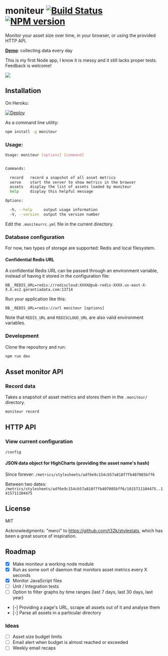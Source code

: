 # moniteur [![Build Status](https://travis-ci.org/kaelig/moniteur.svg)](https://travis-ci.org/kaelig/moniteur) [![NPM version](https://badge.fury.io/js/moniteur.svg)](http://badge.fury.io/js/moniteur)

Monitor your asset size over time, in your browser, or using the provided HTTP API.

**[Demo](https://moniteur.herokuapp.com/)**: collecting data every day

This is my first Node app, I know it is messy and it still lacks proper tests. Feedback is welcome!

![ ](https://cdn.rawgit.com/kaelig/moniteur/master/docs/screenshot.png)

## Installation

On Heroku:

[![Deploy](https://www.herokucdn.com/deploy/button.png)](https://heroku.com/deploy)

As a command line utility:

```bash
npm install -g moniteur
```

### Usage:

```bash
Usage: moniteur [options] [command]


Commands:

  record   record a snapshot of all asset metrics
  serve    start the server to show metrics in the browser
  assets   display the list of assets loaded by moniteur
  help     display this helpful message

Options:

  -h, --help     output usage information
  -V, --version  output the version number
```

Edit the `.moniteurrc.yml` file in the current directory.

### Database configuration

For now, two types of storage are supported: Redis and local filesystem.

#### Confidential Redis URL

A confidential Redis URL can be passed through an environment variable,
instead of having it stored in the configuration file:

```
DB__REDIS_URL=redis://rediscloud:XXXX@pub-redis-XXXX.us-east-X-X.X.ec2.garantiadata.com:13714
```

Run your application like this:
```
DB__REDIS_URL=redis://url moniteur [options]
```

Note that `REDIS_URL` and `REDISCLOUD_URL` are also valid environment variables.

### Development

Clone the repository and run:

```bash
npm run dev
```

## Asset monitor API

### Record data

Takes a snapshot of asset metrics and stores them in the `.moniteur/`
directory.

```bash
moniteur record
```


## HTTP API

### View current configuration

`/config`

#### JSON data object for HighCharts (providing the asset name's hash)

Since forever:
`/metrics/stylesheets/adf6e9c154cb57a818f7fb407085bff6`

Between two dates:
`/metrics/stylesheets/adf6e9c154cb57a818f7fb407085bff6/1015711104475..1415711104475`


## License

MIT

Acknowledgments: "merci" to https://github.com/t32k/stylestats, which has been
a great source of inspiration.

## Roadmap

- [x] Make moniteur a working node module
- [x] Run as some sort of daemon that monitors asset metrics every X seconds
- [x] Monitor JavaScript files
- [ ] Unit / Integration tests
- [ ] Option to filter graphs by time ranges
  (last 7 days, last 30 days, last year)
- [-] Providing a page's URL, scrape all assets out of it
  and analyse them
- [-] Parse all assets in a particular directory

### Ideas

- [ ] Asset size budget limits
- [ ] Email alert when budget is almost reached or exceeded
- [ ] Weekly email recaps
